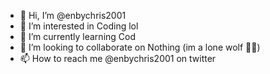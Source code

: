 - 👋 Hi, I’m @enbychris2001
- 👀 I’m interested in Coding lol
- 🌱 I’m currently learning Cod
- 💞️ I’m looking to collaborate on Nothing (im a lone wolf 🐺😔)
- 📫 How to reach me @enbychris2001 on twitter
